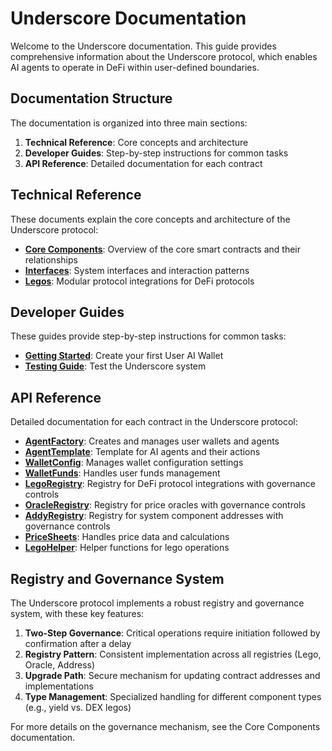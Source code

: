 # Underscore Documentation

Welcome to the Underscore documentation. This guide provides comprehensive information about the Underscore protocol, which enables AI agents to operate in DeFi within user-defined boundaries.

## Documentation Structure

The documentation is organized into three main sections:

1. **Technical Reference**: Core concepts and architecture
2. **Developer Guides**: Step-by-step instructions for common tasks
3. **API Reference**: Detailed documentation for each contract

## Technical Reference

These documents explain the core concepts and architecture of the Underscore protocol:

- [**Core Components**](technical/CORE_COMPONENTS.md): Overview of the core smart contracts and their relationships
- [**Interfaces**](technical/INTERFACES.md): System interfaces and interaction patterns
- [**Legos**](technical/LEGOS.md): Modular protocol integrations for DeFi protocols

## Developer Guides

These guides provide step-by-step instructions for common tasks:

- [**Getting Started**](guides/GETTING_STARTED.md): Create your first User AI Wallet
- [**Testing Guide**](guides/TESTING.md): Test the Underscore system

## API Reference

Detailed documentation for each contract in the Underscore protocol:

- [**AgentFactory**](api/AgentFactory.md): Creates and manages user wallets and agents
- [**AgentTemplate**](api/AgentTemplate.md): Template for AI agents and their actions
- [**WalletConfig**](api/WalletConfig.md): Manages wallet configuration settings
- [**WalletFunds**](api/WalletFunds.md): Handles user funds management
- [**LegoRegistry**](api/LegoRegistry.md): Registry for DeFi protocol integrations with governance controls
- [**OracleRegistry**](api/OracleRegistry.md): Registry for price oracles with governance controls
- [**AddyRegistry**](api/AddyRegistry.md): Registry for system component addresses with governance controls
- [**PriceSheets**](api/PriceSheets.md): Handles price data and calculations
- [**LegoHelper**](api/LegoHelper.md): Helper functions for lego operations

## Registry and Governance System

The Underscore protocol implements a robust registry and governance system, with these key features:

1. **Two-Step Governance**: Critical operations require initiation followed by confirmation after a delay
2. **Registry Pattern**: Consistent implementation across all registries (Lego, Oracle, Address)
3. **Upgrade Path**: Secure mechanism for updating contract addresses and implementations
4. **Type Management**: Specialized handling for different component types (e.g., yield vs. DEX legos)

For more details on the governance mechanism, see the Core Components documentation.
